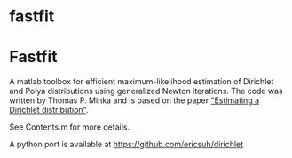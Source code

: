 # fastfit
Fastfit
=======

A matlab toolbox for efficient maximum-likelihood estimation of Dirichlet and Polya distributions using generalized Newton iterations.
The code was written by Thomas P. Minka and is based on the paper ["Estimating a Dirichlet distribution"][estimating].

[estimating]: http://research.microsoft.com/en-us/um/people/minka/papers/dirichlet/

See Contents.m for more details.

A python port is available at https://github.com/ericsuh/dirichlet
